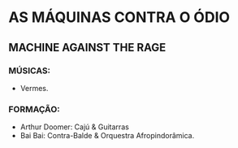 # AS MÁQUINAS CONTRA O ÓDIO
## MACHINE AGAINST THE RAGE
### MÚSICAS:
- Vermes.

### FORMAÇÃO:
- Arthur Doomer: Cajú & Guitarras
- Bai Bai: Contra-Balde & Orquestra Afropindorâmica.
